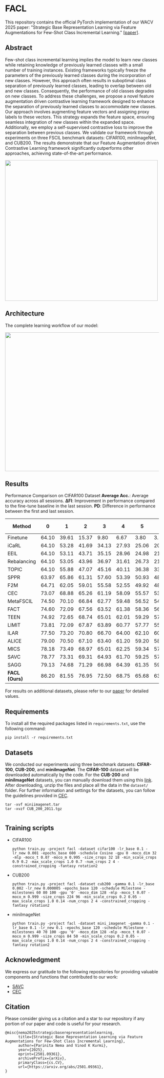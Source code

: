# FACL
This repository contains the official PyTorch implementation of our WACV 2025 paper: "Strategic Base Representation Learning via Feature Augmentations for Few-Shot Class Incremental Learning." [[paper]](http://arxiv.org/abs/2501.09361).


## Abstract
Few-shot class incremental learning implies the model to learn new classes while retaining knowledge of previously learned classes with a small number of training instances. Existing frameworks typically freeze the parameters of the previously learned classes during the incorporation of new classes. However, this approach often results in suboptimal class separation of previously learned classes,  leading to overlap between old and new classes. Consequently, the performance of old classes degrades on new classes. To address these challenges, we propose a novel feature augmentation driven contrastive learning framework designed to enhance the separation of previously learned classes to accommodate new classes. Our approach involves augmenting feature vectors and assigning proxy labels to these vectors. This strategy expands the feature space, ensuring seamless integration of new classes within the expanded space. Additionally, we employ a self-supervised contrastive loss to improve the separation between previous classes. We validate our framework through experiments on three FSCIL benchmark datasets: CIFAR100, miniImageNet, and CUB200. The results demonstrate that our Feature Augmentation driven Contrastive Learning framework significantly outperforms other approaches, achieving state-of-the-art performance.

<img src='imgs/wacv2025_introduction' width='500' height='460'>

## Architecture
The complete learning workflow of our model:

<img src='imgs/wacv2025_methodology' width='900' height='454'>

## Results
Performance Comparison on CIFAR100 Dataset **Average Acc.**: Average accuracy across all sessions. **ΔFI**: Improvement in performance compared to the fine-tune baseline in the last session. **PD**: Difference in performance between the first and last session.


| Method        | 0     | 1     | 2     | 3     | 4     | 5     | 6     | 7     | 8     | Average Acc. | ΔFI   |
|---------------|-------|-------|-------|-------|-------|-------|-------|-------|-------|--------------|-------|
| Finetune      | 64.10 | 39.61 | 15.37 |  9.80 |  6.67 |  3.80 |  3.70 |  3.14 |  2.65 | 16.54        | -     |
| iCaRL         | 64.10 | 53.28 | 41.69 | 34.13 | 27.93 | 25.06 | 20.41 | 15.48 | 13.73 | 32.87        | +11.08|
| EEIL          | 64.10 | 53.11 | 43.71 | 35.15 | 28.96 | 24.98 | 21.01 | 17.26 | 15.85 | 33.79        | +13.20|
| Rebalancing   | 64.10 | 53.05 | 43.96 | 36.97 | 31.61 | 26.73 | 21.23 | 16.78 | 13.54 | 34.22        | +10.89|
| TOPIC         | 64.10 | 55.88 | 47.07 | 45.16 | 40.11 | 36.38 | 33.96 | 31.55 | 29.37 | 42.62        | +26.72|
| SPPR          | 63.97 | 65.86 | 61.31 | 57.60 | 53.39 | 50.93 | 48.27 | 45.36 | 43.32 | 54.45        | +40.67|
| F2M           | 64.71 | 62.05 | 59.01 | 55.58 | 52.55 | 49.92 | 48.08 | 46.28 | 44.67 | 53.65        | +42.02|
| CEC           | 73.07 | 68.88 | 65.26 | 61.19 | 58.09 | 55.57 | 53.22 | 51.34 | 49.14 | 59.53        | +46.49|
| MetaFSCIL     | 74.50 | 70.10 | 66.84 | 62.77 | 59.48 | 56.52 | 54.36 | 52.56 | 49.97 | 60.79        | +47.32|
| FACT          | 74.60 | 72.09 | 67.56 | 63.52 | 61.38 | 58.36 | 56.28 | 54.24 | 52.64 | 62.24        | +49.49|
| TEEN          | 74.92 | 72.65 | 68.74 | 65.01 | 62.01 | 59.29 | 57.90 | 54.76 | 52.64 | 63.21        | +49.99|
| LIMIT         | 73.81 | 72.09 | 67.87 | 63.89 | 60.77 | 57.77 | 55.67 | 53.52 | 51.23 | 61.84        | +48.58|
| ILAR          | 77.50 | 73.20 | 70.80 | 66.70 | 64.00 | 62.10 | 60.50 | 58.70 | 56.40 | 65.54        | +53.75|
| ALICE         | 79.00 | 70.50 | 67.10 | 63.40 | 61.20 | 59.20 | 58.10 | 56.30 | 54.10 | 63.21        | +51.45|
| MICS          | 78.18 | 73.49 | 68.97 | 65.01 | 62.25 | 59.34 | 57.31 | 55.11 | 52.94 | 63.62        | +50.29|
| SAVC          | 78.77 | 73.31 | 69.31 | 64.93 | 61.70 | 59.25 | 57.13 | 55.19 | 53.12 | 63.63        | +50.47|
| SAGG          | 79.13 | 74.68 | 71.29 | 66.98 | 64.39 | 61.35 | 59.57 | 57.93 | 55.33 | 65.63        | +52.68|
| **FACL (Ours)**| 86.20| 81.55 | 76.95 | 72.50 | 68.75 | 65.68 | 63.16 | 60.62 | 58.20 | **70.40**    | +55.55|



For results on additional datasets, please refer to our [paper](http://arxiv.org/abs/2501.09361) for detailed values.

## Requirements

To install all the required packages listed in `requirements.txt`, use the following command:
```
pip install -r requirements.txt

```

## Datasets

We conducted our experiments using three benchmark datasets: **CIFAR-100**, **CUB-200**, and **miniImageNet**. The **CIFAR-100** dataset will be downloaded automatically by the code. For the **CUB-200** and **miniImageNet** datasets, you can manually download them using this [link](https://drive.google.com/drive/folders/11LxZCQj2FRCs0JTsf_dafvTHqFn2yGSN). After downloading, unzip the files and place all the data in the `dataset/` folder. For further information and settings for the datasets, you can follow the guidelines provided in [CEC](https://github.com/icoz69/CEC-CVPR2021).

```
tar -xvf miniimagenet.tar
tar -xvzf CUB_200_2011.tgz


```

 
## Training scripts

- CIFAR100

  ```
  python train.py -project facl -dataset cifar100 -lr_base 0.1 -lr_new 0.001 -epochs_base 600 -schedule Cosine -gpu 0 -moco_dim 32 -mlp -moco_t 0.07 -moco_m 0.995 -size_crops 32 18 -min_scale_crops 0.9 0.2 -max_scale_crops 1.0 0.7 -num_crops 2 4 -constrained_cropping -fantasy rotation2

  ```
  
- CUB200
    ```
    python train.py -project facl -dataset cub200 -gamma 0.1 -lr_base 0.002 -lr_new 0.000005 -epochs_base 120 -schedule Milestone -milestones 60 80 100 -gpu '0' -moco_dim 128 -mlp -moco_t 0.07 -moco_m 0.999 -size_crops 224 96 -min_scale_crops 0.2 0.05 -max_scale_crops 1.0 0.14 -num_crops 2 4 -constrained_cropping -fantasy rotation2 
    ```

- miniImageNet
    ```
    python train.py -project facl -dataset mini_imagenet -gamma 0.1 -lr_base 0.1 -lr_new 0.1 -epochs_base 120 -schedule Milestone -milestones 40 70 100 -gpu '0' -moco_dim 128 -mlp -moco_t 0.07 -moco_m 0.999 -size_crops 84 50 -min_scale_crops 0.2 0.05 -max_scale_crops 1.0 0.14 -num_crops 2 4 -constrained_cropping -fantasy rotation2 
    ```



## Acknowledgment
We express our gratitude to the following repositories for providing valuable components and functions that contributed to our work:

- [SAVC](https://github.com/zysong0113/SAVC)
- [CEC](https://github.com/icoz69/CEC-CVPR2021)

## Citation
Please consider giving us a citation and a star to our repository if any portion of our paper and code is useful for your research.

```
@misc{nema2025strategicbaserepresentationlearning,
      title={Strategic Base Representation Learning via Feature Augmentations for Few-Shot Class Incremental Learning}, 
      author={Parinita Nema and Vinod K Kurmi},
      year={2025},
      eprint={2501.09361},
      archivePrefix={arXiv},
      primaryClass={cs.CV},
      url={https://arxiv.org/abs/2501.09361}, 
}
```
